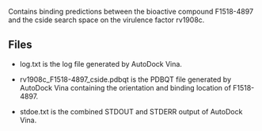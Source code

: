 Contains binding predictions between the bioactive compound F1518-4897 and the cside search space on the virulence factor rv1908c.

## Files

- log.txt is the log file generated by AutoDock Vina.

- rv1908c_F1518-4897_cside.pdbqt is the PDBQT file generated by AutoDock Vina containing the orientation and binding location of F1518-4897.

- stdoe.txt is the combined STDOUT and STDERR output of AutoDock Vina.

